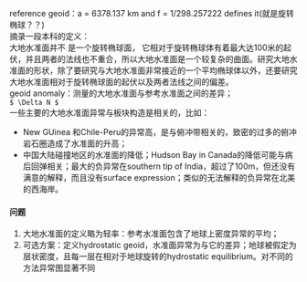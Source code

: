 reference geoid：a = 6378.137 km and f = 1/298.257222 defines it(就是旋转椭球？？)\
摘录一段本科的定义：\
大地水准面并不
是一个旋转椭球面， 它相对于旋转椭球体有着最大达100米的起伏，并且两者的法线也不重合，所以大地水准面是一个较复杂的曲面。研究大地水准面的形状，除了要研究与大地水准面非常接近的一个平均椭球体以外，还要研究大地水准面相对于旋转椭球面的起伏以及两者法线之间的偏差。\
geoid anomaly：测量的大地水准面与参考水准面之间的差异；\
`$ \Delta N $`\
一些主要的大地水准面异常与板块构造是相关的，比如：
- New GUinea 和Chile-Peru的异常高，是与俯冲带相关的，致密的过多的俯冲岩石圈造成了水准面的升高；
- 中国大陆碰撞地区的水准面的降低；Hudson Bay in Canada的降低可能与病后回弹相关；最大的负异常在southern tip of India，超过了100m，但还没有满意的解释，而且没有surface expression；类似的无法解释的负异常在北美的西海岸。
#### 问题
1. 大地水准面的定义略为轻率：参考水准面包含了地球上密度异常的平均；
2. 可选方案：定义hydrostatic geoid，水准面异常为与它的差异；地球被假定为层状密度，且每一层在相对于地球旋转的hydrostatic equilibrium。对不同的方法异常图显著不同
